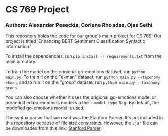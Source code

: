 
# CS 769 Project
### Authors: Alexander Peseckis, Corlene Rhoades, Ojas Sethi

This repository holds the code for our group's main project for CS 769. Our project is titled 'Enhancing BERT Sentiment Classification Syntactic Information.'

To install the dependencies, run ```pip install -r requirements.txt``` from the main directory.

To train the model on the origional go-emotions dataset, run `python main.py`. To train it on the "ekman" dataset, run `python main.py --taxonomy ekman`, and to run it on the "group" dataset, run `python main.py --taxonomy group`.

You can also choose whether it uses the origional go-emotions model or our modified go-emotions model via the `--model_type` flag. By default, the modofied go-emotions model is used.

The syntax parser that we used was the Stanford Parser. It's not included in this repository because of file size constraints. However, the ```.jar``` file can be downloaded from this link: [Stanford Parser](https://nlp.stanford.edu/software/lex-parser.shtml#Download).
